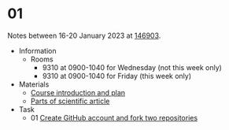 # 01
Notes between 16-20 January 2023 at [146903](https://edunex.itb.ac.id/courses/47403/preview/146903).

- Information
  + Rooms
    - 9310 at 0900-1040 for Wednesday (not this week only)
    - 9310 at 0900-1040 for Friday (this week only)
- Materials
  + [Course introduction and plan](20220120-0.jpeg)
  + [Parts of scientific article](20220120-1.jpeg)
- Task
  + 01 [Create GitHub account and fork two repositories](https://github.com/dudung/nt6094-01-2022-2/issues/1)
